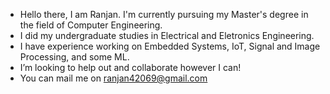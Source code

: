 -  Hello there, I am Ranjan. I'm currently pursuing my Master's degree in the field of Computer Engineering.
-  I did my undergraduate studies in Electrical and Eletronics Engineering.
-  I have experience working on Embedded Systems, IoT, Signal and Image Processing, and some ML.
-  I’m looking to help out and collaborate however I can!
-  You can mail me on ranjan42069@gmail.com

<!---
ranfun/ranfun is a ✨ special ✨ repository because its `README.md` (this file) appears on your GitHub profile.
You can click the Preview link to take a look at your changes.
--->
